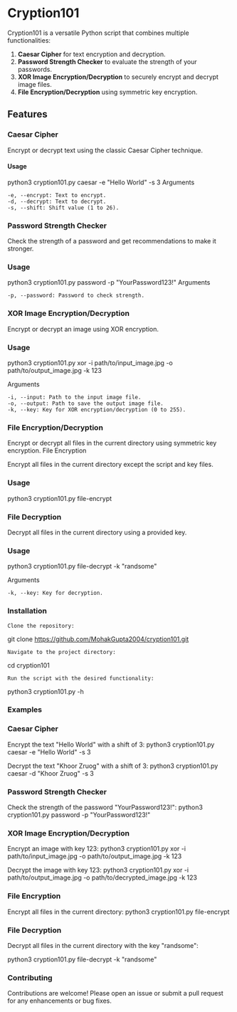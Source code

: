 # Cryption101

Cryption101 is a versatile Python script that combines multiple functionalities:
1. **Caesar Cipher** for text encryption and decryption.
2. **Password Strength Checker** to evaluate the strength of your passwords.
3. **XOR Image Encryption/Decryption** to securely encrypt and decrypt image files.
4. **File Encryption/Decryption** using symmetric key encryption.

## Features

### Caesar Cipher

Encrypt or decrypt text using the classic Caesar Cipher technique.

#### Usage

python3 cryption101.py caesar -e "Hello World" -s 3
Arguments

    -e, --encrypt: Text to encrypt.
    -d, --decrypt: Text to decrypt.
    -s, --shift: Shift value (1 to 26).

### Password Strength Checker

Check the strength of a password and get recommendations to make it stronger.

### Usage
python3 cryption101.py password -p "YourPassword123!"
Arguments

    -p, --password: Password to check strength.

### XOR Image Encryption/Decryption

Encrypt or decrypt an image using XOR encryption.

### Usage
python3 cryption101.py xor -i path/to/input_image.jpg -o path/to/output_image.jpg -k 123

Arguments

    -i, --input: Path to the input image file.
    -o, --output: Path to save the output image file.
    -k, --key: Key for XOR encryption/decryption (0 to 255).

### File Encryption/Decryption

Encrypt or decrypt all files in the current directory using symmetric key encryption.
File Encryption

Encrypt all files in the current directory except the script and key files.
### Usage

python3 cryption101.py file-encrypt

### File Decryption

Decrypt all files in the current directory using a provided key.
### Usage

python3 cryption101.py file-decrypt -k "randsome"

Arguments

    -k, --key: Key for decryption.

### Installation

    Clone the repository:

git clone https://github.com/MohakGupta2004/cryption101.git

    Navigate to the project directory:

cd cryption101

    Run the script with the desired functionality:

python3 cryption101.py -h

### Examples
### Caesar Cipher

Encrypt the text "Hello World" with a shift of 3:
python3 cryption101.py caesar -e "Hello World" -s 3

Decrypt the text "Khoor Zruog" with a shift of 3:
python3 cryption101.py caesar -d "Khoor Zruog" -s 3

### Password Strength Checker

Check the strength of the password "YourPassword123!":
python3 cryption101.py password -p "YourPassword123!"

### XOR Image Encryption/Decryption

Encrypt an image with key 123:
python3 cryption101.py xor -i path/to/input_image.jpg -o path/to/output_image.jpg -k 123

Decrypt the image with key 123:
python3 cryption101.py xor -i path/to/output_image.jpg -o path/to/decrypted_image.jpg -k 123

### File Encryption

Encrypt all files in the current directory:
python3 cryption101.py file-encrypt

### File Decryption

Decrypt all files in the current directory with the key "randsome":

python3 cryption101.py file-decrypt -k "randsome"

### Contributing

Contributions are welcome! Please open an issue or submit a pull request for any enhancements or bug fixes.
